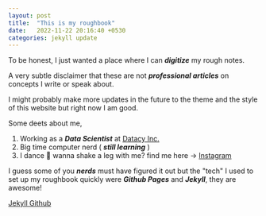 ```yaml
---
layout: post
title:  "This is my roughbook"
date:   2022-11-22 20:16:40 +0530
categories: jekyll update
---
```


To be honest, I just wanted a place where I can ***digitize*** my rough notes. 

A very subtle disclaimer that these are not ***professional articles*** on concepts I write or speak about.

I might probably make more updates in the future to the theme and the style of this website but right now I am good. 

Some deets about me, 
  1. Working as a ***Data Scientist*** at [Datacy Inc.][datacy]
  2. Big time computer nerd ( ***still learning*** )
  3. I dance 🕺 wanna shake a leg with me? find me here -> [Instagram][insta]


<!-- Jekyll also offers powerful support for code snippets:

{% highlight ruby %}
def print_hi(name)
  puts "Hi, #{name}"
end
print_hi('Tom')
#=> prints 'Hi, Tom' to STDOUT.
{% endhighlight %} -->

I guess some of you ***nerds*** must have figured it out but the "tech" I used to set up my roughbook quickly were ***Github Pages*** and ***Jekyll***, they are awesome!

[Jekyll Github][jekyll-gh]


[jekyll-gh]:   https://github.com/jekyll/jekyll
[datacy]: https://datacy.com/
[insta]: https://www.instagram.com/loukik.gatta/